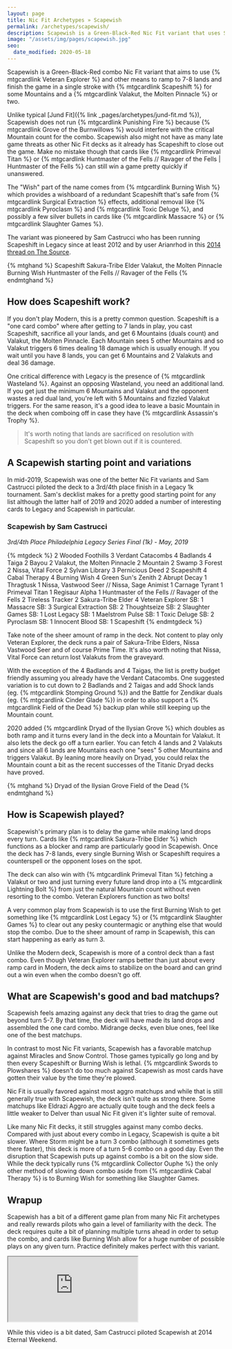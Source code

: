 ```yaml
---
layout: page
title: Nic Fit Archetypes » Scapewish
permalink: /archetypes/scapewish/
description: Scapewish is a Green-Black-Red Nic Fit variant that uses Scapeshift for a combo kill. Read more about how the deck works, get deck lists, and learn to play this Nic Fit archetype.
image: "/assets/img/pages/scapewish.jpg"
seo:
  date_modified: 2020-05-18
---
```


Scapewish is a Green-Black-Red combo Nic Fit variant that aims to use {% mtgcardlink Veteran Explorer %}
and other means to ramp to 7-8 lands and finish the game in a single stroke with {% mtgcardlink Scapeshift %}
for some Mountains and a {% mtgcardlink Valakut, the Molten Pinnacle %} or two.

Unlike typical [Jund Fit]({% link _pages/archetypes/jund-fit.md %}), Scapewish does not run {% mtgcardlink Punishing Fire %}
because {% mtgcardlink Grove of the Burnwillows %} would interfere with the critical Mountain count for the combo.
Scapewish also might not have as many late game threats as other Nic Fit decks as it already has Scapeshift to close out the game.
Make no mistake though that cards like {% mtgcardlink Primeval Titan %}
or {% mtgcardlink Huntmaster of the Fells // Ravager of the Fells | Huntmaster of the Fells %}
can still win a game pretty quickly if unanswered.

The "Wish" part of the name comes from {% mtgcardlink Burning Wish %}
which provides a wishboard of a redundant Scapeshift that's safe from {% mtgcardlink Surgical Extraction %} effects,
additional removal like {% mtgcardlink Pyroclasm %} and {% mtgcardlink Toxic Deluge %},
and possibly a few silver bullets in cards like {% mtgcardlink Massacre %} or {% mtgcardlink Slaughter Games %}.

The variant was pioneered by Sam Castrucci who has been running Scapeshift in Legacy since at least 2012
and by user Arianrhod in this [2014 thread on The Source](http://www.mtgthesource.com/forums/showthread.php?28548-Primer-Deck-Nic-Fit).

{% mtghand %}
Scapeshift
Sakura-Tribe Elder
Valakut, the Molten Pinnacle
Burning Wish
Huntmaster of the Fells // Ravager of the Fells
{% endmtghand %}


## How does Scapeshift work?

If you don't play Modern, this is a pretty common question.
Scapeshift is a "one card combo" where after getting to 7 lands in play,
you cast Scapeshift, sacrifice all your lands,
and get 6 Mountains (duals count) and Valakut, the Molten Pinnacle.
Each Mountain sees 5 other Mountains and so Valakut triggers 6 times dealing 18 damage which is usually enough.
If you wait until you have 8 lands, you can get 6 Mountains and 2 Valakuts and deal 36 damage.

One critical difference with Legacy is the presence of {% mtgcardlink Wasteland %}.
Against an opposing Wasteland, you need an additional land.
If you get just the minimum 6 Mountains and Valakut and the opponent wastes a red dual land,
you're left with 5 Mountains and fizzled Valakut triggers.
For the same reason, it's a good idea to leave a basic Mountain in the deck when comboing off
in case they have {% mtgcardlink Assassin's Trophy %}.

> It's worth noting that lands are sacrificed on resolution with Scapeshift
> so you don't get blown out if it is countered.


## A Scapewish starting point and variations

In mid-2019, Scapewish was one of the better Nic Fit variants
and Sam Castrucci piloted the deck to a 3rd/4th place finish in a Legacy 1k tournament.
Sam's decklist makes for a pretty good starting point for any list
although the latter half of 2019 and 2020 added a number of interesting cards to Legacy
and Scapewish in particular.


### Scapewish by Sam Castrucci

*3rd/4th Place Philadelphia Legacy Series Final (1k) - May, 2019*

{% mtgdeck %}
2 Wooded Foothills
3 Verdant Catacombs
4 Badlands
4 Taiga
2 Bayou
2 Valakut, the Molten Pinnacle
2 Mountain
2 Swamp
3 Forest
2 Nissa, Vital Force
2 Sylvan Library
3 Pernicious Deed
2 Scapeshift
4 Cabal Therapy
4 Burning Wish
4 Green Sun's Zenith
2 Abrupt Decay
1 Thragtusk
1 Nissa, Vastwood Seer // Nissa, Sage Animist
1 Carnage Tyrant
1 Primeval Titan
1 Regisaur Alpha
1 Huntmaster of the Fells // Ravager of the Fells
2 Tireless Tracker
2 Sakura-Tribe Elder
4 Veteran Explorer
SB: 1 Massacre
SB: 3 Surgical Extraction
SB: 2 Thoughtseize
SB: 2 Slaughter Games
SB: 1 Lost Legacy
SB: 1 Maelstrom Pulse
SB: 1 Toxic Deluge
SB: 2 Pyroclasm
SB: 1 Innocent Blood
SB: 1 Scapeshift
{% endmtgdeck %}

Take note of the sheer amount of ramp in the deck.
Not content to play only Veteran Explorer, the deck runs a pair of Sakura-Tribe Elders,
Nissa Vastwood Seer and of course Prime Time.
It's also worth noting that Nissa, Vital Force can return lost Valakuts from the graveyard.

With the exception of the 4 Badlands and 4 Taigas, the list is pretty budget friendly assuming you already have the Verdant Catacombs.
One suggested variation is to cut down to 2 Badlands and 2 Taigas and add Shock lands (eg. {% mtgcardlink Stomping Ground %})
and the Battle for Zendikar duals (eg. {% mtgcardlink Cinder Glade %})
in order to also support a {% mtgcardlink Field of the Dead %} backup plan while still keeping up the Mountain count.

2020 added {% mtgcardlink Dryad of the Ilysian Grove %} which doubles as both ramp
and it turns every land in the deck into a Mountain for Valakut.
It also lets the deck go off a turn earlier.
You can fetch 4 lands and 2 Valakuts and since all 6 lands are Mountains each one "sees" 5 other Mountains and triggers Valakut.
By leaning more heavily on Dryad, you could relax the Mountain count a bit as the recent successes of the Titanic Dryad decks have proved.

{% mtghand %}
Dryad of the Ilysian Grove
Field of the Dead
{% endmtghand %}


## How is Scapewish played?

Scapewish's primary plan is to delay the game while making land drops every turn.
Cards like {% mtgcardlink Sakura-Tribe Elder %} which functions as a blocker and ramp are particularly good in Scapewish.
Once the deck has 7-8 lands, every single Burning Wish or Scapeshift requires a counterspell or the opponent loses on the spot.

The deck can also win with {% mtgcardlink Primeval Titan %} fetching a Valakut or two
and just turning every future land drop into a {% mtgcardlink Lightning Bolt %}
from just the natural Mountain count without even resorting to the combo.
Veteran Explorers function as two bolts!

A very common play from Scapewish is to use the first Burning Wish
to get something like {% mtgcardlink Lost Legacy %} or {% mtgcardlink Slaughter Games %} to clear out any pesky countermagic
or anything else that would stop the combo.
Due to the sheer amount of ramp in Scapewish, this can start happening as early as turn 3.

Unlike the Modern deck, Scapewish is more of a control deck than a fast combo.
Even though Veteran Explorer ramps better than just about every ramp card in Modern,
the deck aims to stabilize on the board and can grind out a win even when the combo doesn't go off.


## What are Scapewish's good and bad matchups?

Scapewish feels amazing against any deck that tries to drag the game out beyond turn 5-7.
By that time, the deck will have made its land drops and assembled the one card combo.
Midrange decks, even blue ones, feel like one of the best matchups.

In contrast to most Nic Fit variants, Scapewish has a favorable matchup against Miracles and Snow Control.
Those games typically go long and by then every Scapeshift or Burning Wish is lethal.
{% mtgcardlink Swords to Plowshares %} doesn't do too much against Scapewish
as most cards have gotten their value by the time they're plowed.

Nic Fit is usually favored against most aggro matchups and while that is still generally true with Scapewish,
the deck isn't quite as strong there. Some matchups like Eldrazi Aggro are actually quite tough
and the deck feels a little weaker to Delver than usual Nic Fit given it's lighter suite of removal.

Like many Nic Fit decks, it still struggles against many combo decks.
Compared with just about every combo in Legacy, Scapewish is quite a bit slower.
Where Storm might be a turn 3 combo (although it sometimes gets there faster),
this deck is more of a turn 5-6 combo on a good day.
Even the disruption that Scapewish puts up against combo is a bit on the slow side.
While the deck typically runs {% mtgcardlink Collector Ouphe %}
the only other method of slowing down combo aside from {% mtgcardlink Cabal Therapy %}
is to Burning Wish for something like Slaughter Games.


## Wrapup

Scapewish has a bit of a different game plan from many Nic Fit archetypes
and really rewards pilots who gain a level of familiarity with the deck.
The deck requires quite a bit of planning multiple turns ahead in order to setup the combo,
and cards like Burning Wish allow for a huge number of possible plays on any given turn.
Practice definitely makes perfect with this variant.

<div class="embed-responsive embed-responsive-16by9">
  <iframe class="embed-responsive-item" src="https://www.youtube.com/embed/kz1XWtShGMU" allowfullscreen></iframe>
</div>
<p class="text-center small mt-2">While this video is a bit dated, Sam Castrucci piloted Scapewish at 2014 Eternal Weekend.</p>
